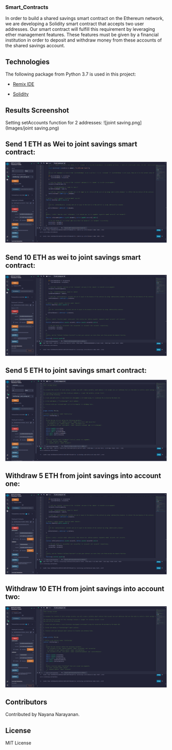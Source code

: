 ### Smart_Contracts

In order to build a shared savings smart contract on the Ethereum network, we are developing a Solidity smart contract that accepts two user addresses. Our smart contract will fulfill this requirement by leveraging ether management features. These features must be given by a financial institution in order to deposit and withdraw money from these accounts of the shared savings account.

## Technologies
The following package from Python 3.7 is used in this project:

* [Remix IDE](https://remix.ethereum.org)

* [Solidity](https://docs.soliditylang.org/en/v0.8.17/)

## Results Screenshot
Setting setAccounts function for 2 addresses:
![joint saving.png](Images/joint saving.png)
## Send 1 ETH as Wei to joint savings smart contract:
![deposit1ether.png](Images/deposit1ether.png)
## Send 10 ETH as wei to joint savings smart contract:
![deposit10ether.png](Images/deposit10ether.png)
## Send 5 ETH to joint savings smart contract:
![deposit5ether.png](Images/deposit5ether.png)
## Withdraw 5 ETH from joint savings into account one:
![withdraw5ether.png](Images/withdraw5ether.png)
## Withdraw 10 ETH from joint savings into account two:
![withdraw10ether.png](Images/withdraw10ether.png)


## Contributors
Contributed by Nayana Narayanan.

## License
MIT License
